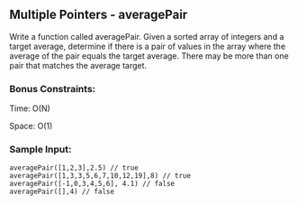 <h2>Multiple Pointers - averagePair</h2>
<p>Write a function called averagePair. Given a sorted array of integers and a target average, determine if there is a pair of values in the array where the average of the pair equals the target average. There may be more than one pair that matches the average target.</p>

<h3>Bonus Constraints:</h3>

<p>Time: O(N)</p>

<p>Space: O(1)</p>

<h3>Sample Input:</h3>

```
averagePair([1,2,3],2.5) // true
averagePair([1,3,3,5,6,7,10,12,19],8) // true
averagePair([-1,0,3,4,5,6], 4.1) // false
averagePair([],4) // false
```
